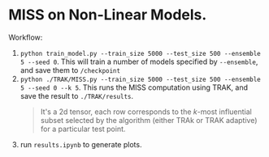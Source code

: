 # MISS on Non-Linear Models.

Workflow:
1. `python train_model.py --train_size 5000 --test_size 500 --ensemble 5 --seed 0`. This will train a number of models specified by `--ensemble`, and save them to `/checkpoint`
2. `python ./TRAK/MISS.py --train_size 5000 --test_size 500 --ensemble 5 --seed 0 --k 5`. This runs the MISS computation using TRAK, and save the result to `./TRAK/results`.
	> It's a 2d tensor, each row corresponds to the $k$-most influential subset selected by the algorithm (either TRAk or TRAK adaptive) for a particular test point.
3. run `results.ipynb` to generate plots.